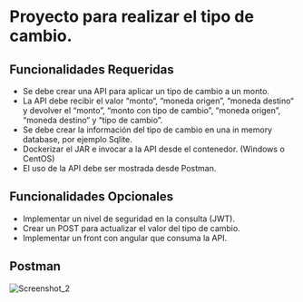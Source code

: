 # Proyecto para realizar el tipo de cambio.


## Funcionalidades Requeridas


- Se debe crear una API para aplicar un tipo de cambio a un monto.
- La API debe recibir el valor “monto“, “moneda origen”, “moneda destino“ y devolver el “monto”, “monto con tipo de cambio”, “moneda origen”, “moneda destino“  y “tipo de cambio”.
- Se debe crear la información del tipo de cambio en una in memory database, por ejemplo Sqlite.
- Dockerizar el JAR e invocar a la API desde el contenedor. (Windows o CentOS)
- El uso de la API debe ser mostrada desde Postman.



## Funcionalidades Opcionales


- Implementar un nivel de seguridad en la consulta (JWT).
- Crear un POST para actualizar el valor del tipo de cambio.
- Implementar un front con angular que consuma la API.




## Postman
![Screenshot_2](https://user-images.githubusercontent.com/29071038/231315595-bab152e8-874e-4291-a708-ab52f9f52e9f.png)
